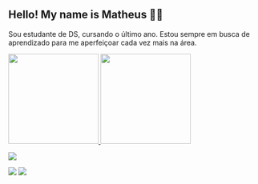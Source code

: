 ## Hello! My name is Matheus 👋🏻

Sou estudante de DS, cursando o último ano. Estou sempre em busca de aprendizado para me aperfeiçoar cada vez mais na área.

<div>
<a href="https://github.com/seu-usuário-aqui">
<img height="180em" src="https://github-readme-stats.vercel.app/api/top-langs/?username=mat1135&layout=compact&langs_count=7"/>
<img height="180em" src="https://github-readme-stats.vercel.app/api?username=mat1135&show_icons=true&include_all_commits=true&count_private=true"/>
</div>
  
<div>

<a href="https://instagram.com/matth.oliv/" target="_blank"><img src="https://img.shields.io/badge/-Instagram-%23E4405F?style=for-the-badge&logo=instagram&logoColor=white" target="_blank"></a>

<a href = "mailto:matheusolivbarroso@gmail.com"><img src="https://img.shields.io/badge/Gmail-D14836?style=for-the-badge&logo=gmail&logoColor=white" target="_blank"></a>
<a href="https://www.linkedin.com/in/seu-usuário-linkedln-aqui" target="_blank"><img src="https://img.shields.io/badge/-LinkedIn-%230077B5?style=for-the-badge&logo=linkedin&logoColor=white" target="_blank"></a>   
</div>
